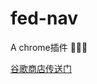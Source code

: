 # fed-nav
A chrome插件 🚀🚀🚀

[谷歌商店传送门](https://chrome.google.com/webstore/detail/%E5%89%8D%E7%AB%AF%E5%AF%BC%E8%88%AA/kimhkkondjpjhnllknndckjppgbjnjai?hl=zh-CN)
